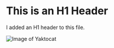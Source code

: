 # This is an H1 Header 

I added an H1 header to this file. 


![Image of Yaktocat](https://octodex.github.com/images/yaktocat.png)
